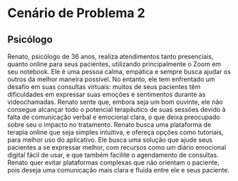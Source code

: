 # Cenário de Problema 2

## Psicólogo

Renato, psicólogo de 36 anos, realiza atendimentos tanto presenciais, quanto online para seus pacientes, utilizando principalmente o Zoom em seu notebook. Ele é uma pessoa calma, empática e sempre busca ajudar os outros da melhor maneira possível. No entanto, ele tem enfrentado um desafio em suas consultas virtuais: muitos de seus pacientes têm dificuldades em expressar suas emoções e sentimentos durante as videochamadas. Renato sente que, embora seja um bom ouvinte, ele não consegue alcançar todo o potencial terapêutico de suas sessões devido à falta de comunicação verbal e emocional clara, o que deixa preocupado sobre seu o impacto no tratamento. Renato busca uma plataforma de terapia online que seja simples intuitiva, e ofereça opções como tutoriais, para melhor uso do aplicativo. Ele busca uma solução que ajude seus pacientes a se expressar melhor, com recursos como um diário emocional digital fácil de usar, e que também facilite o agendamento de consultas. Renato quer evitar plataformas complexas que não orientam o paciente, pois deseja uma comunicação mais clara e fluida entre ele e seus paciente. 

